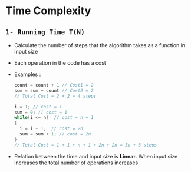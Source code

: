 # Time Complexity

## `1- Running Time T(N)`
- Calculate the number of steps that the algorithm takes as a function in input size 
- Each operation in the code has a cost 
- Examples :

  ```cpp
  count = count + 1 // Cost1 = 2 
  sum = sum + count // Cost2 = 2
  // Total Cost = 2 + 2 = 4 steps
  ```
  ```cpp
  i = 1; // cost = 1
  sum = 0; // cost = 1
  while(i <= n)  // cost = n + 1 
  {
    i = i + 1;  // cost = 2n 
    sum = sum + 1; // cost = 2n 
  }
  // Total Cost = 1 + 1 + n + 1 + 2n + 2n = 5n + 3 steps
  ```
- Relation between the time and input size is **Linear**. When input size increases the total number of operations increases

